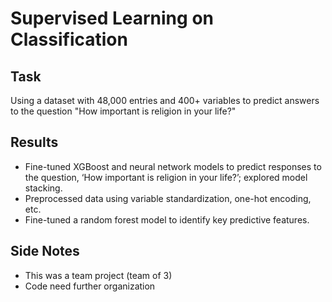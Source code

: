 # Supervised Learning on Classification

## Task
Using a dataset with 48,000 entries and 400+ variables to predict answers to the question "How important is religion in your life?" 

## Results
- Fine-tuned XGBoost and neural network models to predict responses to the question, ‘How important is religion in your life?’; explored model stacking.
- Preprocessed data using variable standardization, one-hot encoding, etc. 
- Fine-tuned a random forest model to identify key predictive features.


## Side Notes
- This was a team project (team of 3)
- Code need further organization  
